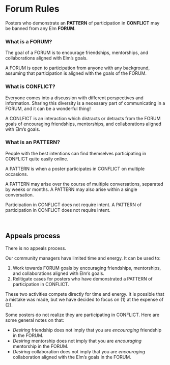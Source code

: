 # Forum Rules

Posters who demonstrate an **PATTERN** of participation in **CONFLICT** may be banned from any Elm **FORUM**.


### What is a FORUM?

The goal of a FORUM is to encourage friendships, mentorships, and collaborations aligned with Elm’s goals.

A FORUM is open to participation from anyone with any background, assuming that participation is aligned with the goals of the FORUM.


### What is CONFLICT?

Everyone comes into a discussion with different perspectives and information. Sharing this diversity is a necessary part of communicating in a FORUM, and it can be a wonderful thing!

A CONLFICT is an interaction which distracts or detracts from the FORUM goals of encouraging friendships, mentorships, and collaborations aligned with Elm’s goals.


### What is an PATTERN?

People with the best intentions can find themselves participating in CONFLICT quite easily online.

A PATTERN is when a poster participates in CONFLICT on multiple occasions.

A PATTERN may arise over the course of multiple conversations, separated by weeks or months. A PATTERN may also arise within a single conversation.

Participation in CONFLICT does not require intent. A PATTERN of participation in CONFLICT does not require intent.

<br>

## Appeals process

There is no appeals process.

Our community managers have limited time and energy. It can be used to:

  1. Work towards FORUM goals by encouraging friendships, mentorships, and collaborations aligned with Elm’s goals.
  2. Relitigate cases for posters who have demonstrated a PATTERN of participation in CONFLICT.

These two activities compete directly for time and energy. It is possible that a mistake was made, but we have decided to focus on (1) at the expense of (2).

Some posters do not realize they are participating in CONFLICT. Here are some general notes on that:

  - _Desiring_ friendship does not imply that you are _encouraging_ friendship in the FORUM.
  - _Desiring_ mentorship does not imply that you are _encouraging_ mentorship in the FORUM.
  - _Desiring_ collaboration does not imply that you are _encouraging_ collaboration aligned with the Elm’s goals in the FORUM.
